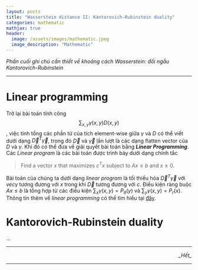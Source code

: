 ```yaml
---
layout: posts
title: "Wasserstein distance II: Kantorovich-Rubinstein duality"
categories: mathematic
mathjax: true
header:
  image: /assets/images/mathematic.jpeg
  image_description: "Mathematic"
---
```


*Phần cuối ghi chú cần thiết về khoảng cách Wasserstein: đối ngẫu Kantorovich-Rubinstein*

---

# Linear programming

Trở lại bài toán tính công $$\sum_{x,y}\gamma(x,y) D(x,y)$$, việc tính tổng các phần tử của tích element-wise giữa 
$\gamma$ và $D$ có thể viết dưới dạng $\vec{D}^T\vec{\gamma}$, trong đó $\vec{D}$ và $\vec{\gamma}$ lần lượt là các 
dạng flatten vector của $D$ và $\gamma$. Khi đó có thể đưa về giải quyết bài toán bằng ***Linear Programming***. Các 
*Linear program* là các bài toán được trình bày dưới dạng chính tắc

> Find a vector $x$ that maximizes $c^Tx$ subject to $Ax \leq b$ and $x \geq 0$.

Bài toán của chúng ta dưới dạng *linear program* là tối thiểu hóa $\vec{D}^T\vec{\gamma}$ với $vec{\gamma}$ tương đương 
với $x$ trong khi $\vec{D}$ tương đương với $c$. Điều kiện ràng buộc $Ax \leq b$ là tổng hợp từ các điều kiện 
$\sum_x \gamma(x,y) = P_{\theta}(y)$ và $\sum_y \gamma(x,y) = P_r(x)$. Thông tin thêm về *linear programming* có thể 
tìm hiểu tại [đây](https://en.wikipedia.org/wiki/Linear_programming).

# Kantorovich-Rubinstein duality

...

---

<div align="right"><i>_Hết_</i></div> 

---